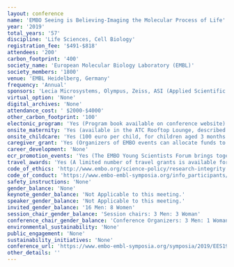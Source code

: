 ```yaml
---
layout: conference 
name: 'EMBO Seeing is Believing-Imaging the Molecular Process of Life'
year: '2019'
total_years: '57'
discipline: 'Life Sciences, Cell Biology'
registration_fee: '$491-$818'
attendees: '200'
carbon_footprint: '400'
society_name: 'European Molecular Biology Laboratory (EMBL)'
society_members: '1800'
venue: 'EMBL Heidelberg, Germany'
frequency: 'Annual'
sponsors: 'Lecia Microsystems, Olympus, Zeiss, ASI (Applied Scientific Instrumentation), Nikon, Omicron, Oni, SVI (Scientific Volume Imaging), WITec focus innovations, 3i (Intelligent Imaging Innovations), ANDOR (Oxford Instruments Company), BITPLANE (Oxford Instruments Company), MCL (MAO City Labs INC.). Teledyne Photometrics, Abberior Instruments, ChromoTek, Confocal.nl, Hamamatsu Photonics, Luxendo, Bruker Fluorescence Microscopy, PicoQuant GmbH, tebu-bio / Spirochrome, Thermo Fisher Scientific, TOPTICA, Media Partners, Computational and Structural Biotechnology Journal, Elsevier journal, EMBO reports, an EMBO Press journal, Imaging & Microscopy, a Wiley journal, Journal of Cell Science, a The Company of Biologists journal, Open Biology, a Royal Society Publishing journal'
virtual_option: 'None'
digital_archives: 'None'
attendance_cost: ' $2000-$4000'
other_carbon_footprint: '100'
electonic_program: 'Yes (Program book available on conference website)'
onsite_maternity: 'Yes (available in the ATC Rooftop Lounge, described on page 11 here https://www.embo-embl-symposia.org/symposia/2019/EES19-09/introduction/EE19-09_Onsite-Handout_version-16-Sep.pdf)'
onsite_childcare: 'Yes (100 euro per child, for children aged 3 months - 3 years old) Who and where?: Children are looked after on campus by our highly professional kindergarten teachers in the EMBL Kinderhaus. Languages: The two main languages of the carers are German and English. Childcare times: 8:30am - 5:50pm for the duration of the conference, Registration fee: €100 per child, per conference. Whats provided?: All necessary equipment such as meals, beds, toys and diapers are provided. Criteria: The following criteria must be met to be eligible for EMBL childcare: The child must be between 3 months and 3 yearsOne or both parents must be registered participants to the corresponding conferenceIf your child has special dietary needs, requires medicine or special nappies, this must be provided for the duration of the conferenceYou must agree to the EMBL Kinderhaus Medical GuidelinesValid travel insurance is required (in addition to the EMBL visitors insurance that covers the child during the conference). As childcare spaces are limited, registration will be on a first-come, first-served basis. Your place can only be confirmed after payment of, the registration fee. (https://www.embl.de/training/events/info_participants/childcare/?_ga=2.268257870.1366885918.1586762005-1029478483.1584970295).'
caregiver_grant: 'Yes (Organizers of EMBO events can allocate funds to offset additional child care costs incurred by participants or speakers when participating at any EMBO funded meeting. Up to €1000 are provided for each course or workshop in addition to the core funding awarded. Eligible costs include fees for a baby-sitter or child-care facility, travel costs for a care giver, or travel costs for taking the child to the meeting etc. The selection is handled by the organisers of the respective meetings.)'
career_development: 'None'
ecr_promotion_events: 'Yes (The EMBO Young Scientists Forum brings together EMBO Installation Grantees, EMBO Young Investigators and PhD students and postdoctoral researchers for an overview of the latest development in the life sciences.)'
travel_awards: 'Yes (A limited number of travel grants is available for eligible participants who are selected to attend EMBO Workshops, EMBO Practical Courses, EMBO | FEBS Lecture Courses, EMBO | EMBL Symposia: Limited financial assistance is provided by the EMBL Advanced Training Centre Corporate Partnership Programme and EMBO in the form of both registration fee waivers and travel grants. Availability will be indicated during the abstract submission process. Availability will be indicated during the abstract submission process. A list of external funding opportunities can be found here. Registration Fee Waiver: The fee waiver will cover the registration sum that you have paid to attend the meeting. Travel Grant: The travel grant will cover the cost of travel (airfare, train, bus, taxi, accommodation, visa) and is provided up to specified caps which are normally as follows: - €400 for participants travelling to an EMBO|EMBL Symposium from within Europe. - €1000 for participants travelling to an EMBO|EMBL Symposium from outside Europe. These caps are subject to reduction at the organiser’s discretion to accommodate more participants. Recipients will be notified of their travel cap amount when they are informed of the outcome of their application. Original receipts must be provided with your signature for all costs incurred within two months of completion of travel. Scanned copies cannot be accepted.)'
code_of_ethics: 'http://www.embo.org/science-policy/research-integrity'
code_of_conduct: 'https://www.embo-embl-symposia.org/info_participants/terms/index.html'
safety_instructions: 'None'
gender_balance: 'None'
keynote_gender_balance: 'Not Applicable to this meeting.'
speaker_gender_balance: 'Not Applicable to this meeting.'
invited_gender_balance: '16 Men: 8 Women'
session_chair_gender_balance: 'Session chairs: 3 Men: 3 Woman'
conference_chair_gender_balance: 'Conference Organizers: 3 Men: 1 Woman'
environmental_sustainability: 'None'
public_engagement: 'None'
sustainability_initiatives: 'None'
conference_url: 'https://www.embo-embl-symposia.org/symposia/2019/EES19-09/sponsorship/index.html'
other_details: ''
---
```

